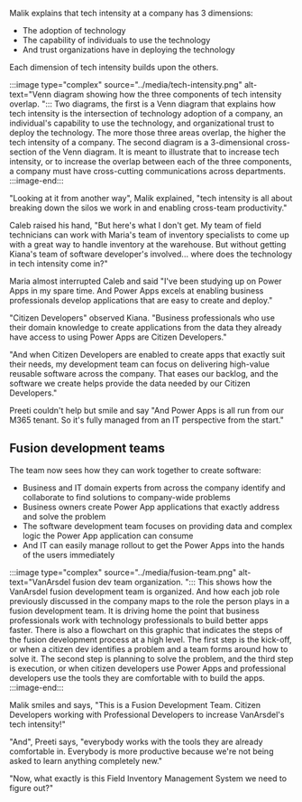 Malik explains that tech intensity at a company has 3 dimensions:

- The adoption of technology
- The capability of individuals to use the technology
- And trust organizations have in deploying the technology

Each dimension of tech intensity builds upon the others.

:::image type="complex" source="../media/tech-intensity.png" alt-text="Venn diagram showing how the three components of tech intensity overlap. ":::
Two diagrams, the first is a Venn diagram that explains how tech intensity is the intersection of technology adoption of a company, an individual's capability to use the technology, and organizational trust to deploy the technology. The more those three areas overlap, the higher the tech intensity of a company. The second diagram is a 3-dimensional cross-section of the Venn diagram. It is meant to illustrate that to increase tech intensity, or to increase the overlap between each of the three components, a company must have cross-cutting communications across departments.
:::image-end:::

"Looking at it from another way", Malik explained, "tech intensity is all about breaking down the silos we work in and enabling cross-team productivity."

Caleb raised his hand, "But here's what I don't get. My team of field technicians can work with Maria's team of inventory specialists to come up with a great way to handle inventory at the warehouse. But without getting Kiana's team of software developer's involved... where does the technology in tech intensity come in?"

Maria almost interrupted Caleb and said "I've been studying up on Power Apps in my spare time. And Power Apps excels at enabling business professionals develop applications that are easy to create and deploy."

"Citizen Developers" observed Kiana. "Business professionals who use their domain knowledge to create applications from the data they already have access to using Power Apps are Citizen Developers."

"And when Citizen Developers are enabled to create apps that exactly suit their needs, my development team can focus on delivering high-value reusable software across the company. That eases our backlog, and the software we create helps provide the data needed by our Citizen Developers."

Preeti couldn't help but smile and say "And Power Apps is all run from our M365 tenant. So it's fully managed from an IT perspective from the start."

## Fusion development teams

The team now sees how they can work together to create software:

- Business and IT domain experts from across the company identify and collaborate to find solutions to company-wide problems
- Business owners create Power App applications that exactly address and solve the problem
- The software development team focuses on providing data and complex logic the Power App application can consume
- And IT can easily manage rollout to get the Power Apps into the hands of the users immediately

:::image type="complex" source="../media/fusion-team.png" alt-text="VanArsdel fusion dev team organization. ":::
This shows how the VanArsdel fusion development team is organized. And how each job role previously discussed in the company maps to the role the person plays in a fusion development team. It is driving home the point that business professionals work with technology professionals to build better apps faster. There is also a flowchart on this graphic that indicates the steps of the fusion development process at a high level. The first step is the kick-off, or when a citizen dev identifies a problem and a team forms around how to solve it. The second step is planning to solve the problem, and the third step is execution, or when citizen developers use Power Apps and professional developers use the tools they are comfortable with to build the apps.
:::image-end:::

Malik smiles and says, "This is a Fusion Development Team. Citizen Developers working with Professional Developers to increase VanArsdel's tech intensity!"

"And", Preeti says, "everybody works with the tools they are already comfortable in. Everybody is more productive because we're not being asked to learn anything completely new."

"Now, what exactly is this Field Inventory Management System we need to figure out?"

